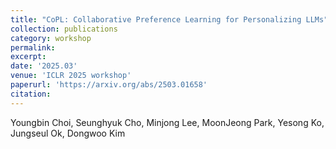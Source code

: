 ```yaml
---
title: "CoPL: Collaborative Preference Learning for Personalizing LLMs"
collection: publications
category: workshop
permalink:
excerpt:
date: '2025.03'
venue: 'ICLR 2025 workshop'
paperurl: 'https://arxiv.org/abs/2503.01658'
citation:
---
```


Youngbin Choi, Seunghyuk Cho, Minjong Lee, MoonJeong Park, Yesong Ko, Jungseul Ok, Dongwoo Kim
